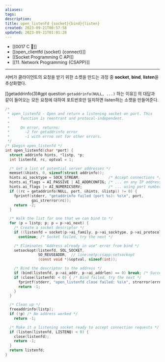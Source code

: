```yaml
---
aliases: 
tags: 
description:
title: open_listenfd {socket}{bind}{listen}
created: 2023-09-21T00:57:58
updated: 2023-09-21T01:01:28
---
```

- [[0017 C 🍎]]
- [[open_clientfd {socket} {connect}]]
- [[Socket Programming C API]]
- [[11. Network Programming {CSAPP}]]
___
서버가 클라이언트의 요청을 받기 위한 소켓을 만드는 과정 중 **socket**, **bind**, **listen**을 추상화했다.

[[getaddrinfo(3)#gpt question `getaddrinfo(NULL, ...)` 하는 이유]] 의 대답과 같이 들어오는 모든 요청에 대하여 포트번호만 일치하면 listen하는 소켓을 만들어준다.

```c
/*
 * open_listenfd - Open and return a listening socket on port. This
 *     function is reentrant and protocol-independent.
 *
 *     On error, returns:
 *       -2 for getaddrinfo error
 *       -1 with errno set for other errors.
 */
/* $begin open_listenfd */
int open_listenfd(char *port) {
  struct addrinfo hints, *listp, *p;
  int listenfd, rc, optval = 1;

  /* Get a list of potential server addresses */
  memset(&hints, 0, sizeof(struct addrinfo));
  hints.ai_socktype = SOCK_STREAM;             /* Accept connections */
  hints.ai_flags = AI_PASSIVE | AI_ADDRCONFIG; /* ... on any IP address */
  hints.ai_flags |= AI_NUMERICSERV;            /* ... using port number */
  if ((rc = getaddrinfo(NULL, port, &hints, &listp)) != 0) {
    fprintf(stderr, "getaddrinfo failed (port %s): %s\n", port,
            gai_strerror(rc));
    return -2;
  }

  /* Walk the list for one that we can bind to */
  for (p = listp; p; p = p->ai_next) {
    /* Create a socket descriptor */
    if ((listenfd = socket(p->ai_family, p->ai_socktype, p->ai_protocol)) < 0)
      continue; /* Socket failed, try the next */

    /* Eliminates "Address already in use" error from bind */
    setsockopt(listenfd, SOL_SOCKET,
               SO_REUSEADDR,  // line:netp:csapp:setsockopt
               (const void *)&optval, sizeof(int));

    /* Bind the descriptor to the address */
    if (bind(listenfd, p->ai_addr, p->ai_addrlen) == 0) break; /* Success */
    if (close(listenfd) < 0) { /* Bind failed, try the next */
      fprintf(stderr, "open_listenfd close failed: %s\n", strerror(errno));
      return -1;
    }
  }

  /* Clean up */
  freeaddrinfo(listp);
  if (!p) /* No address worked */
    return -1;

  /* Make it a listening socket ready to accept connection requests */
  if (listen(listenfd, LISTENQ) < 0) {
    close(listenfd);
    return -1;
  }
  return listenfd;
}
```
